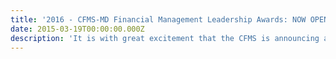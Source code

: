 ```yaml
---
title: '2016 - CFMS-MD Financial Management Leadership Awards: NOW OPEN! (DUE February 1st)'
date: 2015-03-19T00:00:00.000Z
description: 'It is with great excitement that the CFMS is announcing a new partnership with the Canadian Medical Hall of Fame. The Canadian Medical Hall of Fame (CMHF) is a national registered charity located in London, Ontario that recognizes and celebrates Canadian heroes, whose work has advanced health in Canada and around the world.'
---
```

